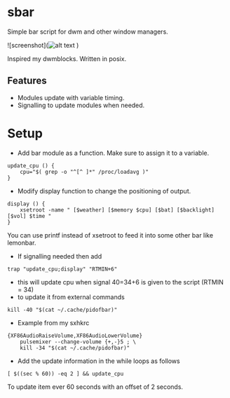 # sbar
Simple bar script for dwm and other window managers.

![screenshot](![alt text](https://github.com/pystardust/sbar/blob/master/screenshot.jpg?raw=true)
)

Inspired my dwmblocks. Written in posix.

## Features
* Modules update with variable timing.
* Signalling to update modules when needed.

# Setup

* Add bar module as a function. Make sure to assign it to a variable.
```
update_cpu () { 
	cpu="$( grep -o "^[^ ]*" /proc/loadavg )" 
}
```

* Modify display function to change the positioning of output.
```
display () { 
	xsetroot -name " [$weather] [$memory $cpu] [$bat] [$backlight] [$vol] $time "
}
```
You can use printf instead of xsetroot to feed it into some other bar like lemonbar.

* If signalling needed then add
```
trap "update_cpu;display" "RTMIN+6"
```
* this will update cpu when signal 40=34+6 is given to the script (RTMIN = 34)
* to update it from external commands
```
kill -40 "$(cat ~/.cache/pidofbar)"
```
* Example from my sxhkrc
```
{XF86AudioRaiseVolume,XF86AudioLowerVolume}
	pulsemixer --change-volume {+,-}5 ; \
	kill -34 "$(cat ~/.cache/pidofbar)"
```


* Add the update information in the while loops as follows
``` 
[ $((sec % 60)) -eq 2 ] && update_cpu
```
To update item ever 60 seconds with an offset of 2 seconds.


